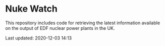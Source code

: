# Nuke Watch

This repository includes code for retrieving the latest information available on the output of EDF nuclear power plants in the UK.

Last updated: 2020-12-03 14:13